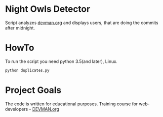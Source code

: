 # Night Owls Detector

Script analyzes [devman.org](https://devman.org) and displays users,
that are doing the commits after midnight.

# HowTo

To run the script you need python 3.5(and later), Linux.
```bash
python duplicates.py
```

# Project Goals

The code is written for educational purposes. Training course for
 web-developers - [DEVMAN.org](https://devman.org)
